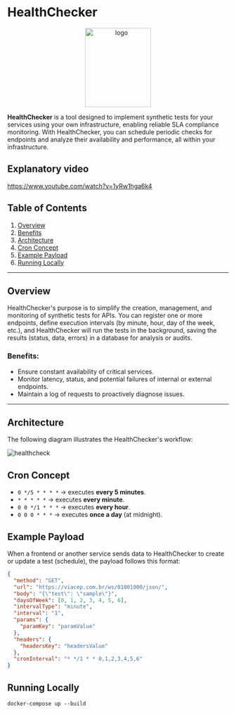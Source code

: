 # HealthChecker

<p align="center">
  <img src="https://github.com/user-attachments/assets/e2917402-5e0e-42c4-a311-6968b1ce163e" alt="logo" style="height: 180px; width: 150px;">
</p>

**HealthChecker** is a tool designed to implement synthetic tests for your services using your own infrastructure, enabling reliable SLA compliance monitoring. With HealthChecker, you can schedule periodic checks for endpoints and analyze their availability and performance, all within your infrastructure.

## Explanatory video
https://www.youtube.com/watch?v=1yRw1hga6k4

## Table of Contents

1. [Overview](#overview)  
2. [Benefits](#benefits)  
3. [Architecture](#architecture)  
4. [Cron Concept](#cron-concept)  
5. [Example Payload](#example-payload)  
7. [Running Locally](#running-locally)  

---

## Overview

HealthChecker's purpose is to simplify the creation, management, and monitoring of synthetic tests for APIs. You can register one or more endpoints, define execution intervals (by minute, hour, day of the week, etc.), and HealthChecker will run the tests in the background, saving the results (status, data, errors) in a database for analysis or audits.

### Benefits:
- Ensure constant availability of critical services.
- Monitor latency, status, and potential failures of internal or external endpoints.
- Maintain a log of requests to proactively diagnose issues.

---

## Architecture

The following diagram illustrates the HealthChecker's workflow:

![healthcheck](https://github.com/user-attachments/assets/34a5cdd5-55a8-47d3-a497-b43455f4d753)

## Cron Concept

- `0 */5 * * * *` → executes **every 5 minutes**.
- `* * * * *` → executes **every minute**.
- `0 0 */1 * * *` → executes **every hour**.
- `0 0 0 * * *` → executes **once a day** (at midnight).

## Example Payload

When a frontend or another service sends data to HealthChecker to create or update a test (schedule), the payload follows this format:

```json
{
  "method": "GET",
  "url": "https://viacep.com.br/ws/01001000/json/",
  "body": "{\"test\": \"sample\"}",
  "daysOfWeek": [0, 1, 2, 3, 4, 5, 6],
  "intervalType": "minute",
  "interval": "1",
  "params": {
    "paramKey": "paramValue"
  },
  "headers": {
    "headersKey": "headersValue"
  },
  "cronInterval": "* */1 * * 0,1,2,3,4,5,6"
}
```

## Running Locally

`docker-compose up --build`
